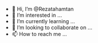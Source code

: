 - 👋 Hi, I’m @Rezatahamtan
- 👀 I’m interested in ...
- 🌱 I’m currently learning ...
- 💞️ I’m looking to collaborate on ...
- 📫 How to reach me ...

<!---
Rezatahamtan/Rezatahamtan is a ✨ special ✨ repository because its `README.md` (this file) appears on your GitHub profile.
You can click the Preview link to take a look at your changes.
--->
